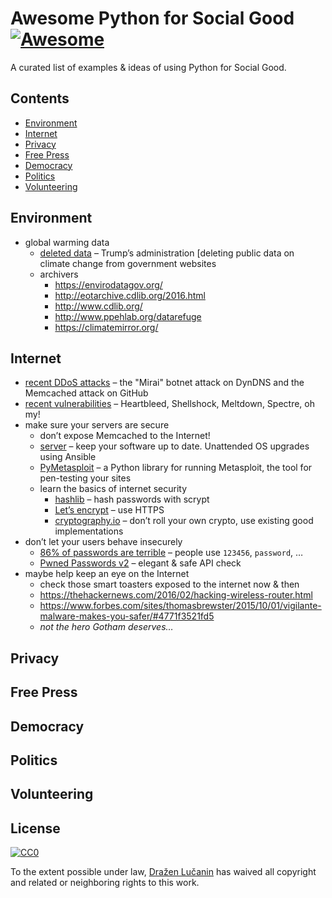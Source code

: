 # Awesome Python for Social Good [![Awesome](https://cdn.rawgit.com/sindresorhus/awesome/d7305f38d29fed78fa85652e3a63e154dd8e8829/media/badge.svg)](https://github.com/sindresorhus/awesome)

A curated list of examples & ideas of using Python for Social Good.

## Contents

- [Environment](#environment)
- [Internet](#internet)
- [Privacy](#privacy)
- [Free Press](#free-press)
- [Democracy](#democracy)
- [Politics](#politics)
- [Volunteering](#volunteering)

## Environment

- global warming data
  - [deleted data](https://www.theguardian.com/us-news/2017/may/14/donald-trump-climate-change-mentions-government-websites) – Trump’s administration [deleting public data on climate change from government websites
  - archivers
    * https://envirodatagov.org/
    * http://eotarchive.cdlib.org/2016.html
    * http://www.cdlib.org/
    * http://www.ppehlab.org/datarefuge
    * https://climatemirror.org/

## Internet

- [recent DDoS attacks](https://threatpost.com/in-wake-of-biggest-ever-ddos-attack-experts-say-brace-for-more/130205/) – the "Mirai" botnet attack on DynDNS and the Memcached attack on GitHub
- [recent vulnerabilities](https://medium.com/threat-intel/bug-branding-heartbleed-14ef1a64047f) – Heartbleed, Shellshock, Meltdown, Spectre, oh my!
- make sure your servers are secure
  * don’t expose Memcached to the Internet!
  * [server](https://github.com/punkrockdev/server) – keep your software up to date. Unattended OS upgrades using Ansible
  * [PyMetasploit](https://github.com/allfro/pymetasploit) – a Python library for running Metasploit, the tool for pen-testing your sites
  * learn the basics of internet security
    * [hashlib](https://docs.python.org/3/library/hashlib.html) – hash passwords with scrypt
    * [Let’s encrypt](https://letsencrypt.org/) – use HTTPS
    * [cryptography.io](https://cryptography.io) – don’t roll your own crypto, use existing good implementations
- don’t let your users behave insecurely
  * [86% of passwords are terrible](https://www.troyhunt.com/86-of-passwords-are-terrible-and-other-statistics/) – people use `123456`, `password`, …
  * [Pwned Passwords v2](https://www.troyhunt.com/ive-just-launched-pwned-passwords-version-2/) – elegant & safe API check
- maybe help keep an eye on the Internet
    * check those smart toasters exposed to the internet now & then
    * https://thehackernews.com/2016/02/hacking-wireless-router.html
    * https://www.forbes.com/sites/thomasbrewster/2015/10/01/vigilante-malware-makes-you-safer/#4771f3521fd5
    * _not the hero Gotham deserves…_

## Privacy

## Free Press

## Democracy

## Politics

## Volunteering

## License

[![CC0](http://mirrors.creativecommons.org/presskit/buttons/88x31/svg/cc-zero.svg)](https://creativecommons.org/publicdomain/zero/1.0/)

To the extent possible under law, [Dražen Lučanin](https://metakermit.com) has waived all copyright and related or neighboring rights to this work.